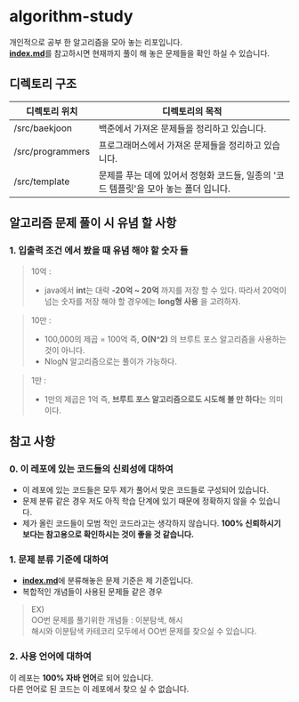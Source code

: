 # algorithm-study

개인적으로 공부 한 알고리즘을 모아 놓는 리포입니다.</br>
[**index.md**](./index.md)를 참고하시면 현재까지 풀이 해 놓은 문제들을 확인 하실 수 있습니다.

## 디렉토리 구조
| 디렉토리 위치 | 디렉토리의 목적 |
|--------|------------------|
| /src/baekjoon | 백준에서 가져온 문제들을 정리하고 있습니다. |
| /src/programmers | 프로그래머스에서 가져온 문제들을 정리하고 있습니다. |
| /src/template | 문제를 푸는 데에 있어서 정형화 코드들, 일종의 '코드 템플릿'을 모아 놓는 폴더 입니다.|

## 알고리즘 문제 풀이 시 유념 할 사항

### 1. 입출력 조건 에서 봤을 때 유념 해야 할 숫자 들

> 10억 :
> - java에서 **int**는 대략 **-20억 ~ 20억** 까지를 저장 할 수 있다. 따라서 20억이 넘는 숫자를 저장 해야 할 경우에는 **long형 사용** 을 고려하자.

> 10만 :
> - 100,000의 제곱 = 100억 즉, **O(N^2)** 의 브루트 포스 알고리즘을 사용하는 것이 아니다.
> - NlogN 알고리즘으로는 풀이가 가능하다.

> 1만 :
> - 1만의 제곱은 1억 즉, **브루트 포스 알고리즘으로도 시도해 볼 만 하다**는 의미이다.
>

## 참고 사항
### 0. 이 레포에 있는 코드들의 신뢰성에 대하여
- 이 레포에 있는 코드들은 모두 제가 풀어서 맞은 코드들로 구성되어 있습니다.
- 문제 분류 같은 경우 저도 아직 학습 단계에 있기 때문에 정확하지 않을 수 있습니다.
- 제가 올린 코드들이 모범 적인 코드라고는 생각하지 않습니다. **100% 신뢰하시기 보다는 참고용으로 확인하시는 것이 좋을 것 같습니다.**


### 1. 문제 분류 기준에 대하여 
- [**index.md**](./index.md)에 분류해놓은 문제 기준은 제 기준입니다.
- 복합적인 개념들이 사용된 문제들 같은 경우
> EX)</br>
>  OO번 문제를 풀기위한 개념들 : 이분탐색, 해시</br>
>  해시와 이분탐색 카테코리 모두에서 OO번 문제를 찾으실 수 있습니다.

### 2. 사용 언어에 대하여

이 레포는 **100% 자바 언어**로 되어 있습니다. </br>
다른 언어로 된 코드는 이 레포에서 찾으 실 수 없습니다.
 



